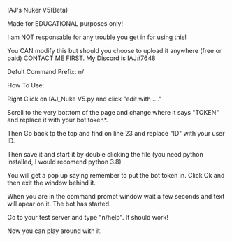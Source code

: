 IAJ's Nuker V5(Beta)

Made for EDUCATIONAL purposes only!

I am NOT responsable for any trouble you get in for using this!

You CAN modify this but should you choose to upload it anywhere (free or paid) CONTACT ME FIRST. My Discord is IAJ#7648

Defult Command Prefix:
n/

How To Use:

Right Click on IAJ_Nuke V5.py and click "edit with ...." 

Scroll to the very botttom of the page and change where it says "TOKEN" and replace it with your bot token*.

Then Go back tp the top and find on line 23 and replace "ID" with your user ID.

Then save it and start it by double clicking the file (you need python installed, I would recomend python 3.8)

You will get a pop up saying remember to put the bot token in. Click Ok and then exit the window behind it.

When you are in the command prompt window wait a few seconds and text will apear on it. The bot has started.

Go to your test server and type "n/help". It should work!

Now you can play around with it.
